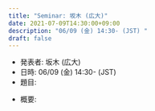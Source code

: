 ```yaml
---
title: "Seminar: 坂木 (広大)"
date: 2021-07-09T14:30:00+09:00
description: "06/09 (金) 14:30- (JST) "
draft: false
---
```


- 発表者:
坂木 (広大)
- 日時:
06/09 (金) 14:30- (JST) 
- 題目:


<!--more-->

- 概要:

